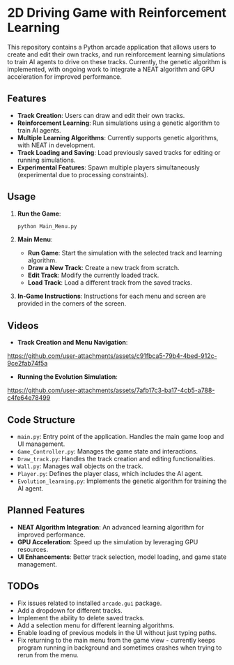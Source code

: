 # 2D Driving Game with Reinforcement Learning

This repository contains a Python arcade application that allows users to create and edit their own tracks, and run reinforcement learning simulations to train AI agents to drive on these tracks. Currently, the genetic algorithm is implemented, with ongoing work to integrate a NEAT algorithm and GPU acceleration for improved performance.

## Features

- **Track Creation**: Users can draw and edit their own tracks.
- **Reinforcement Learning**: Run simulations using a genetic algorithm to train AI agents.
- **Multiple Learning Algorithms**: Currently supports genetic algorithms, with NEAT in development.
- **Track Loading and Saving**: Load previously saved tracks for editing or running simulations.
- **Experimental Features**: Spawn multiple players simultaneously (experimental due to processing constraints).

## Usage

1. **Run the Game**:
   ```sh
   python Main_Menu.py
   ```
2. **Main Menu**:
   - **Run Game**: Start the simulation with the selected track and learning algorithm.
   - **Draw a New Track**: Create a new track from scratch.
   - **Edit Track**: Modify the currently loaded track.
   - **Load Track**: Load a different track from the saved tracks.

3. **In-Game Instructions**: Instructions for each menu and screen are provided in the corners of the screen.

## Videos

- **Track Creation and Menu Navigation**:

https://github.com/user-attachments/assets/c91fbca5-79b4-4bed-912c-9ce2fab74f5a

- **Running the Evolution Simulation**:

https://github.com/user-attachments/assets/7afb17c3-ba17-4cb5-a788-c4fe64e78499

## Code Structure

- `main.py`: Entry point of the application. Handles the main game loop and UI management.
- `Game_Controller.py`: Manages the game state and interactions.
- `Draw_track.py`: Handles the track creation and editing functionalities.
- `Wall.py`: Manages wall objects on the track.
- `Player.py`: Defines the player class, which includes the AI agent.
- `Evolution_learning.py`: Implements the genetic algorithm for training the AI agent.

## Planned Features

- **NEAT Algorithm Integration**: An advanced learning algorithm for improved performance.
- **GPU Acceleration**: Speed up the simulation by leveraging GPU resources.
- **UI Enhancements**: Better track selection, model loading, and game state management.

## TODOs

- Fix issues related to installed `arcade.gui` package.
- Add a dropdown for different tracks.
- Implement the ability to delete saved tracks.
- Add a selection menu for different learning algorithms.
- Enable loading of previous models in the UI without just typing paths.
- Fix returning to the main menu from the game view - currently keeps program running in background and sometimes crashes when trying to rerun from the menu.

